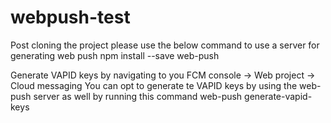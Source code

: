 # webpush-test

Post cloning the project please use the below command to use a server for generating web push
npm install --save web-push


Generate VAPID keys by navigating to you FCM console -> Web project -> Cloud messaging
You can opt to generate te VAPID keys by using the web-push server as well by running this command web-push generate-vapid-keys


